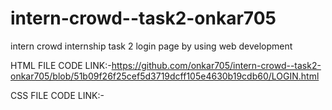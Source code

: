 # intern-crowd--task2-onkar705
intern crowd internship task 2 login page  by using web development
 
 HTML FILE CODE LINK:-https://github.com/onkar705/intern-crowd--task2-onkar705/blob/51b09f26f25cef5d3719dcff105e4630b19cdb60/LOGIN.html
 
 
 CSS FILE CODE LINK:-
